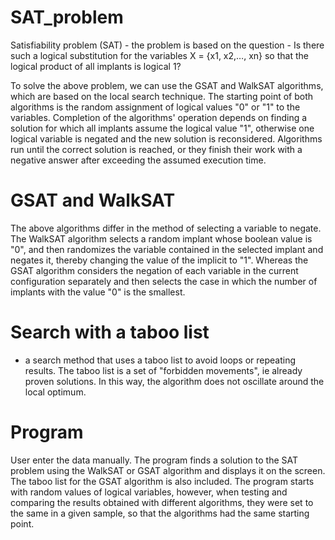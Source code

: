 # SAT_problem
Satisfiability problem (SAT) - the problem is based on the question - Is there such a logical substitution for the variables X = {x1, x2,…, xn} so that the logical product of all implants is logical 1?

To solve the above problem, we can use the GSAT and WalkSAT algorithms, which are based on the local search technique. The starting point of both algorithms is the random assignment of logical values "0" or "1" to the variables. Completion of the algorithms' operation depends on finding a solution for which all implants assume the logical value "1", otherwise one logical variable is negated and the new solution is reconsidered. Algorithms run until the correct solution is reached, or they finish their work with a negative answer after exceeding the assumed execution time.




# GSAT and WalkSAT 
The above algorithms differ in the method of selecting a variable to negate. The WalkSAT algorithm selects a random implant whose boolean value is "0", and then randomizes the variable contained in the selected implant and negates it, thereby changing the value of the implicit to "1". Whereas the GSAT algorithm considers the negation of each variable in the current configuration separately and then selects the case in which the number of implants with the value "0" is the smallest.

# Search with a taboo list
- a search method that uses a taboo list to avoid loops or repeating results. The taboo list is a set of "forbidden movements", ie already proven solutions. In this way, the algorithm does not oscillate around the local optimum.

# Program
User enter the data manually. The program finds a solution to the SAT problem using the WalkSAT or GSAT algorithm and displays it on the screen. The taboo list for the GSAT algorithm is also included. The program starts with random values of logical variables, however, when testing and comparing the results obtained with different algorithms, they were set to the same in a given sample, so that the algorithms had the same starting point.
